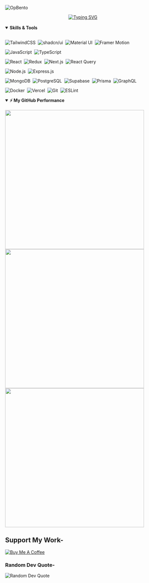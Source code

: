 <!-- ════════════ 👤 PROFILE BANNER & SOCIAL LINKS ════════════ --> 
![OpBento](https://firebasestorage.googleapis.com/v0/b/smartkaksha-fe32c.appspot.com/o/opbento%2Fadityadomle74ee9.png?alt=media)

<!-- ============================= -->
<!-- 💡 Typing Animation Banner -->
<!-- ============================== -->
<div align="center">
    <a href="https://git.io/typing-svg">
        <img src="https://readme-typing-svg.herokuapp.com?font=Poppins&weight=800&size=31&duration=2000&pause=80&color=Dc143c&center=true&multiline=true&repeat=false&width=700&height=117&lines=Hi%2C+I'm+Aditya!;A+Self+Taught+Software+Developer;Based+in+Nagpur%2C+Maharashtra+Area" alt="Typing SVG"/>
    </a>
</div>
<br/>


<details open>
<summary><b>Skills & Tools</b></summary>
<br>

<!-- Frontend -->
![TailwindCSS](https://img.shields.io/badge/Tailwind_CSS-06B6D4?style=for-the-badge&logo=tailwindcss&logoColor=white)&nbsp;
![shadcn/ui](https://img.shields.io/badge/shadcn%2Fui-111827?style=for-the-badge&logo=shadcn&logoColor=white)&nbsp;
![Material UI](https://img.shields.io/badge/Material--UI-007FFF?style=for-the-badge&logo=mui&logoColor=white)&nbsp;
![Framer Motion](https://img.shields.io/badge/Framer--Motion-EF4B4B?style=for-the-badge&logo=framer&logoColor=white)&nbsp;

<!-- Languages -->
![JavaScript](https://img.shields.io/badge/-JavaScript-F7DF1E?style=for-the-badge&logo=javascript&logoColor=black)&nbsp;
![TypeScript](https://img.shields.io/badge/TypeScript-3178C6?style=for-the-badge&logo=typescript&logoColor=white)&nbsp;

<!-- Frameworks & Libraries -->
![React](https://img.shields.io/badge/React-20232A?style=for-the-badge&logo=react&logoColor=61DAFB)&nbsp;
![Redux](https://img.shields.io/badge/Redux-593D88?style=for-the-badge&logo=redux&logoColor=white)&nbsp;
![Next.js](https://img.shields.io/badge/Next.js-000000?style=for-the-badge&logo=nextdotjs&logoColor=white)&nbsp;
![React Query](https://img.shields.io/badge/React_Query-FF4154?style=for-the-badge&logo=reactquery&logoColor=white)&nbsp;

<!-- Backend -->
![Node.js](https://img.shields.io/badge/Node.js-339933?style=for-the-badge&logo=node.js&logoColor=white)&nbsp;
![Express.js](https://img.shields.io/badge/Express.js-000000?style=for-the-badge&logo=express&logoColor=white)&nbsp;

<!-- Databases -->
![MongoDB](https://img.shields.io/badge/MongoDB-47A248?style=for-the-badge&logo=mongodb&logoColor=white)&nbsp;
![PostgreSQL](https://img.shields.io/badge/PostgreSQL-336791?style=for-the-badge&logo=postgresql&logoColor=white)&nbsp;
![Supabase](https://img.shields.io/badge/Supabase-3ECF8E?style=for-the-badge&logo=supabase&logoColor=white)&nbsp;
![Prisma](https://img.shields.io/badge/Prisma-2D3748?style=for-the-badge&logo=prisma&logoColor=white)&nbsp;
![GraphQL](https://img.shields.io/badge/GraphQL-E10098?style=for-the-badge&logo=graphql&logoColor=white)&nbsp;

<!-- DevOps & Tools -->
![Docker](https://img.shields.io/badge/Docker-2496ED?style=for-the-badge&logo=docker&logoColor=white)&nbsp;
![Vercel](https://img.shields.io/badge/Vercel-000000?style=for-the-badge&logo=vercel&logoColor=white)&nbsp;
![Git](https://img.shields.io/badge/-Git-F05032?style=for-the-badge&logo=git&logoColor=white)&nbsp;
![ESLint](https://img.shields.io/badge/ESLint-4B32C3?style=for-the-badge&logo=eslint&logoColor=white)&nbsp;

</details>


<!-- ════════════ 📈 GITHUB STATS ════════════ -->
<details open>
<summary><b>⚡ My GitHub Performance</b></summary>
<br>

<!-- General stats card -->
<img src="https://github-readme-stats.vercel.app/api?username=adityadomle&theme=gotham&hide_border=false&include_all_commits=true&count_private=true" width="450" />
<br/>
<!-- GitHub streak stats -->
<img src="https://streak-stats.demolab.com/?user=adityadomle&theme=gotham&hide_border=false" width="450" />
<br/>
<!-- Most used languages -->
<img src="https://github-readme-stats.vercel.app/api/top-langs/?username=adityadomle&layout=compact&theme=gotham&hide_border=false" width="450" />
</details>

<!-- ════════════ ☕️ SUPPORT ME ════════════ -->

## Support My Work-
<div align="left">
  <a href="https://www.buymeacoffee.com/adityadomle" target="_blank" rel="noreferrer nofollow">
    <img src="https://img.shields.io/badge/Buy%20Me%20a%20Coffee-Support-darkgreen?style=for-the-badge&logo=buymeacoffee&logoColor=white" alt="Buy Me A Coffee" />
  </a>
</div>

<!-- ════════════ 💬 RANDOM DEV QUOTE ════════════ -->

### Random Dev Quote-
<img src="https://quotes-github-readme.vercel.app/api?type=horizontal&theme=tokyonight" alt="Random Dev Quote"/>
    <div align="center">

<p align="left"> <img src="https://komarev.com/ghpvc/?username=adityadomle&label=Profile%20views&color=0e75b6&style=flat" alt="" /> </p>
<!-- ════════════ © ADITYA DOMLE ════════════ -->
